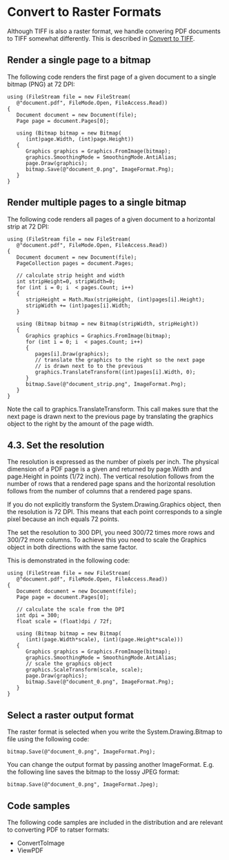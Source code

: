 # Convert to Raster Formats

Although TIFF is also a raster format, we handle convering PDF documents to TIFF somewhat differently. This is described in [Convert to TIFF](convert-to-tiff).



## Render a single page to a bitmap

The following code renders the first page of a given document to a single bitmap (PNG) at 72 DPI:


```
using (FileStream file = new FileStream(
   @"document.pdf", FileMode.Open, FileAccess.Read))
{
   Document document = new Document(file);
   Page page = document.Pages[0];

   using (Bitmap bitmap = new Bitmap(
      (int)page.Width, (int)page.Height))
   {
      Graphics graphics = Graphics.FromImage(bitmap);
      graphics.SmoothingMode = SmoothingMode.AntiAlias;
      page.Draw(graphics);
      bitmap.Save(@"document_0.png", ImageFormat.Png);
   }
}
```


## Render multiple pages to a single bitmap

The following code renders all pages of a given document to a horizontal strip at 72 DPI:


```
using (FileStream file = new FileStream(
   @"document.pdf", FileMode.Open, FileAccess.Read))
{
   Document document = new Document(file);
   PageCollection pages = document.Pages;

   // calculate strip height and width
   int stripHeight=0, stripWidth=0;
   for (int i = 0; i  < pages.Count; i++) 
   {
      stripHeight = Math.Max(stripHeight, (int)pages[i].Height);
      stripWidth += (int)pages[i].Width;
   }

   using (Bitmap bitmap = new Bitmap(stripWidth, stripHeight))
   {
      Graphics graphics = Graphics.FromImage(bitmap);
      for (int i = 0; i  < pages.Count; i++) 
      {
         pages[i].Draw(graphics);
         // translate the graphics to the right so the next page
         // is drawn next to to the previous
         graphics.TranslateTransform((int)pages[i].Width, 0);
      }
      bitmap.Save(@"document_strip.png", ImageFormat.Png);
   }
}
```

Note the call to graphics.TranslateTransform. This call makes sure that the next page is drawn next to the previous page by translating the graphics object to the right by the amount of the page width.



## 4.3. Set the resolution

The resolution is expressed as the number of pixels per inch. The physical dimension of a PDF page is a given and returned by page.Width and page.Height in points (1/72 inch). The vertical resolution follows from the number of rows that a rendered page spans and the horizontal resolution follows from the number of columns that a rendered page spans.


If you do not explicitly transform the System.Drawing.Graphics object, then the resolution is 72 DPI. This means that each point corresponds to a single pixel because an inch equals 72 points.


The set the resolution to 300 DPI, you need 300/72 times more rows and 300/72 more columns. To achieve this you need to scale the Graphics object in both directions with the same factor.


This is demonstrated in the following code:


```
using (FileStream file = new FileStream(
   @"document.pdf", FileMode.Open, FileAccess.Read))
{
   Document document = new Document(file);
   Page page = document.Pages[0];

   // calculate the scale from the DPI
   int dpi = 300;
   float scale = (float)dpi / 72f;

   using (Bitmap bitmap = new Bitmap(
      (int)(page.Width*scale), (int)(page.Height*scale)))
   {
      Graphics graphics = Graphics.FromImage(bitmap);
      graphics.SmoothingMode = SmoothingMode.AntiAlias;
      // scale the graphics object
      graphics.ScaleTransform(scale, scale);
      page.Draw(graphics);
      bitmap.Save(@"document_0.png", ImageFormat.Png);
   }
}
```


## Select a raster output format

The raster format is selected when you write the System.Drawing.Bitmap to file using the following code:


```
bitmap.Save(@"document_0.png", ImageFormat.Png);
```

You can change the output format by passing another ImageFormat. E.g. the following line saves the bitmap to the lossy JPEG format:


```
bitmap.Save(@"document_0.png", ImageFormat.Jpeg);
```


## Code samples

The following code samples are included in the distribution and are relevant to converting PDF to ratser formats:
&nbsp;<ul><li>
ConvertToImage</li><li>
ViewPDF</li></ul>&nbsp;
